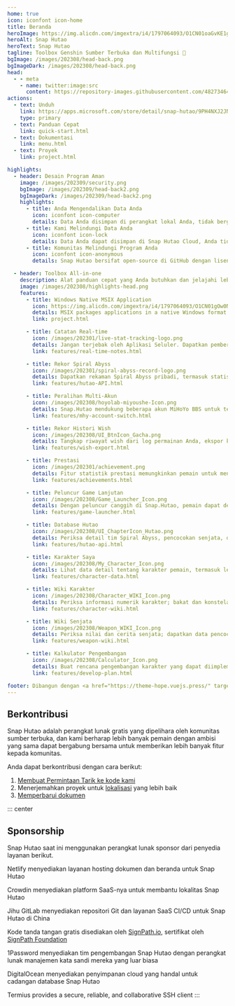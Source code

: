 ```yaml
---
home: true
icon: iconfont icon-home
title: Beranda
heroImage: https://img.alicdn.com/imgextra/i4/1797064093/O1CN01oaGvKE1g6dut0pICS_!!1797064093.png_.webp
heroAlt: Snap Hutao
heroText: Snap Hutao
tagline: Toolbox Genshin Sumber Terbuka dan Multifungsi 🧰
bgImage: /images/202308/head-back.png
bgImageDark: /images/202308/head-back.png
head:
  - - meta
    - name: twitter:image:src
      content: https://repository-images.githubusercontent.com/482734649/eb0f81d6-29a8-4d3c-8012-d85475cd89ee
actions:
  - text: Unduh
    link: https://apps.microsoft.com/store/detail/snap-hutao/9PH4NXJ2JN52
    type: primary
  - text: Panduan Cepat
    link: quick-start.html
  - text: Dokumentasi
    link: menu.html
  - text: Proyek
    link: project.html

highlights:
  - header: Desain Program Aman
    image: /images/202309/security.png
    bgImage: /images/202309/head-back2.png
    bgImageDark: /images/202309/head-back2.png
    highlights:
      - title: Anda Mengendalikan Data Anda
        icon: iconfont icon-computer
        details: Data Anda disimpan di perangkat lokal Anda, tidak bergantung pada layanan cloud atau platform pihak ketiga, Anda memiliki kebebasan mengendalikan data Anda.
      - title: Kami Melindungi Data Anda
        icon: iconfont icon-lock
        details: Data Anda dapat disimpan di Snap Hutao Cloud, Anda tidak akan kehilangan data saat menggunakan perangkat baru.
      - title: Komunitas Melindungi Program Anda
        icon: iconfont icon-anonymous
        details: Snap Hutao bersifat open-source di GitHub dengan lisensi MIT, kami menyambut anggota komunitas untuk meninjau dan berkontribusi pada kode kami.

  - header: Toolbox All-in-one
    description: Alat panduan cepat yang Anda butuhkan dan jelajahi lebih banyak kemungkinan
    image: /images/202308/highlights-head.png
    features:
      - title: Windows Native MSIX Application
        icon: https://img.alicdn.com/imgextra/i4/1797064093/O1CN01gOw0Nk1g6e0yjfAlD_!!1797064093.png_.webp
        details: MSIX packages applications in a native Windows format and supports sandbox technology, ensuring system stability and cleanliness
        link: project.html

      - title: Catatan Real-time
        icon: /images/202301/live-stat-tracking-logo.png
        details: Jangan terjebak oleh Aplikasi Seluler. Dapatkan pemberitahuan catatan real-time Genshin Anda di desktop Anda dengan notifikasi Windows asli.
        link: features/real-time-notes.html

      - title: Rekor Spiral Abyss
        icon: /images/202301/spiral-abyss-record-logo.png
        details: Dapatkan rekaman Spiral Abyss pribadi, termasuk statistik dan data detail, simpan tantangan Spiral Abyss sebelumnya secara permanen di perangkat Anda.
        link: features/hutao-API.html

      - title: Peralihan Multi-Akun
        icon: /images/202308/hoyolab-miyoushe-Icon.png
        details: Snap.Hutao mendukung beberapa akun MiHoYo BBS untuk tetap masuk dan membuat profil terpisah untuk setiap akun dalam setiap fungsi, sehingga pemain dapat dengan mudah mengelola beberapa akun mereka.
        link: features/mhy-account-switch.html

      - title: Rekor Histori Wish
        icon: /images/202308/UI_BtnIcon_Gacha.png
        details: Tangkap riwayat wish dari log permainan Anda, ekspor ke perangkat lokal Anda, dengan dukungan arsip data akun tanpa batas.
        link: features/wish-export.html

      - title: Prestasi
        icon: /images/202301/achievement.png
        details: Fitur statistik prestasi memungkinkan pemain untuk mengekspor data prestasi dan menjaga statistik di luar game; berdasarkan pemisahan prestasi, pemain dapat mengelola tonggak untuk prestasi tersembunyi.
        link: features/achievements.html

      - title: Peluncur Game Lanjutan
        icon: /images/202308/Game_Launcher_Icon.png
        details: Dengan peluncur canggih di Snap.Hutao, pemain dapat dengan mudah beralih antara akun Genshin mereka, beralih server, mengubah pengaturan jendela permainan, dan menjelajahi fitur lebih lanjut.
        link: features/game-launcher.html

      - title: Database Hutao
        icon: /images/202308/UI_ChapterIcon_Hutao.png
        details: Periksa detail tim Spiral Abyss, pencocokan senjata, dan pencocokan set artefak komunitas saat ini; bagikan konfigurasi lineup Spiral Abyss Anda sendiri.
        link: features/hutao-api.html

      - title: Karakter Saya
        icon: /images/202308/My_Character_Icon.png
        details: Lihat data detail tentang karakter pemain, termasuk level, konstelasi, senjata, bakat, set artefak, dll.; hitung otomatis skor set artefak.
        link: features/character-data.html

      - title: Wiki Karakter
        icon: /images/202308/Character_WIKI_Icon.png
        details: Periksa informasi numerik karakter; bakat dan konstelasi; bahan pelatihan; cerita latar belakang karakter dan informasi lainnya; dapatkan skema pencocokan senjata dan set artefak terbanyak di antara pemain melalui database Hutao.
        link: features/character-wiki.html

      - title: Wiki Senjata
        icon: /images/202308/Weapon_WIKI_Icon.png
        details: Periksa nilai dan cerita senjata; dapatkan data pencocokan karakter terbanyak di antara pemain melalui database Hutao.
        link: features/weapon-wiki.html

      - title: Kalkulator Pengembangan
        icon: /images/202308/Calculator_Icon.png
        details: Buat rencana pengembangan karakter yang dapat diimplementasikan berdasarkan situasi Anda; mendukung beberapa akun, beberapa daftar rencana, dan catatan item backpack.
        link: features/develop-plan.html

footer: Dibangun dengan <a href="https://theme-hope.vuejs.press/" target="_blank">VuePress Theme Hope</a> | Menjadi alat Genshin Impact terbaik
---
```


## Berkontribusi

Snap Hutao adalah perangkat lunak gratis yang dipelihara oleh komunitas sumber terbuka, dan kami berharap lebih banyak pemain dengan ambisi yang sama dapat bergabung bersama untuk memberikan lebih banyak fitur kepada komunitas.

Anda dapat berkontribusi dengan cara berikut:

1. [Membuat Permintaan Tarik ke kode kami](https://github.com/DGP-Studio/Snap.Hutao/pulls)
2. Menerjemahkan proyek untuk [lokalisasi](i18n.md) yang lebih baik
3. [Memperbarui dokumen](https://github.com/DGP-Studio/Snap.Hutao.Docs)

<!-- @include: star-request.md -->

::: center

## Sponsorship

Snap Hutao saat ini menggunakan perangkat lunak sponsor dari penyedia layanan berikut.

<SponsorList />

Netlify menyediakan layanan hosting dokumen dan beranda untuk Snap Hutao

Crowdin menyediakan platform SaaS-nya untuk membantu lokalitas Snap Hutao

Jihu GitLab menyediakan repositori Git dan layanan SaaS CI/CD untuk Snap Hutao di China

Kode tanda tangan gratis disediakan oleh [SignPath.io](https://signpath.io/), sertifikat oleh [SignPath Foundation](https://signpath.org/)

1Password menyediakan tim pengembangan Snap Hutao dengan perangkat lunak manajemen kata sandi mereka yang luar biasa

DigitalOcean menyediakan penyimpanan cloud yang handal untuk cadangan database Snap Hutao

Termius provides a secure, reliable, and collaborative SSH client
:::
